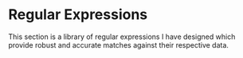 # Regular Expressions

This section is a library of regular expressions I have designed which provide robust and accurate
matches against their respective data.
